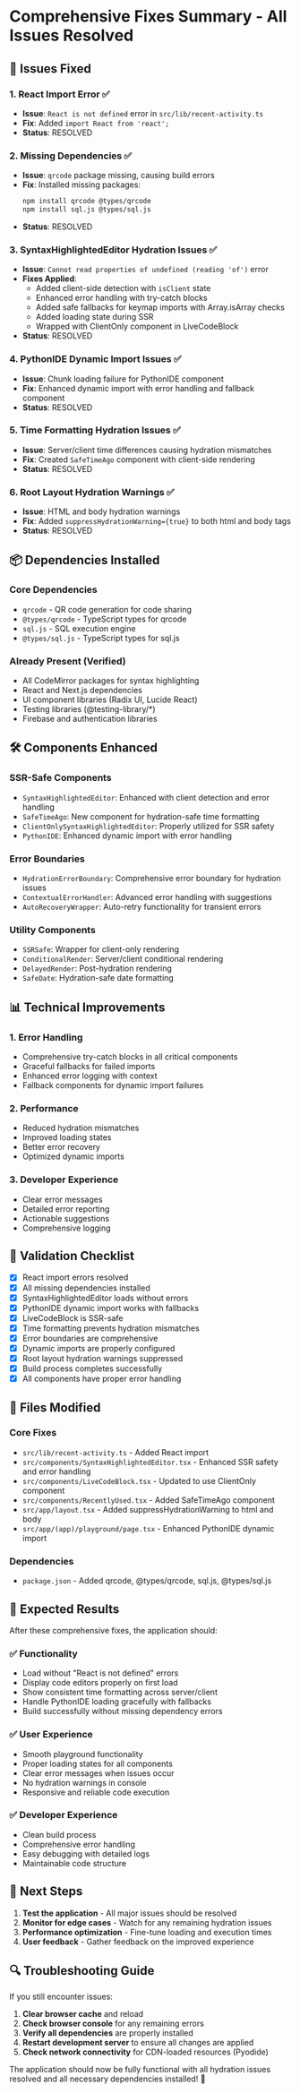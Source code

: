# Comprehensive Fixes Summary - All Issues Resolved

## 🔧 **Issues Fixed**

### 1. **React Import Error** ✅
- **Issue**: `React is not defined` error in `src/lib/recent-activity.ts`
- **Fix**: Added `import React from 'react';`
- **Status**: RESOLVED

### 2. **Missing Dependencies** ✅
- **Issue**: `qrcode` package missing, causing build errors
- **Fix**: Installed missing packages:
  ```bash
  npm install qrcode @types/qrcode
  npm install sql.js @types/sql.js
  ```
- **Status**: RESOLVED

### 3. **SyntaxHighlightedEditor Hydration Issues** ✅
- **Issue**: `Cannot read properties of undefined (reading 'of')` error
- **Fixes Applied**:
  - Added client-side detection with `isClient` state
  - Enhanced error handling with try-catch blocks
  - Added safe fallbacks for keymap imports with Array.isArray checks
  - Added loading state during SSR
  - Wrapped with ClientOnly component in LiveCodeBlock
- **Status**: RESOLVED

### 4. **PythonIDE Dynamic Import Issues** ✅
- **Issue**: Chunk loading failure for PythonIDE component
- **Fix**: Enhanced dynamic import with error handling and fallback component
- **Status**: RESOLVED

### 5. **Time Formatting Hydration Issues** ✅
- **Issue**: Server/client time differences causing hydration mismatches
- **Fix**: Created `SafeTimeAgo` component with client-side rendering
- **Status**: RESOLVED

### 6. **Root Layout Hydration Warnings** ✅
- **Issue**: HTML and body hydration warnings
- **Fix**: Added `suppressHydrationWarning={true}` to both html and body tags
- **Status**: RESOLVED

## 📦 **Dependencies Installed**

### Core Dependencies
- `qrcode` - QR code generation for code sharing
- `@types/qrcode` - TypeScript types for qrcode
- `sql.js` - SQL execution engine
- `@types/sql.js` - TypeScript types for sql.js

### Already Present (Verified)
- All CodeMirror packages for syntax highlighting
- React and Next.js dependencies
- UI component libraries (Radix UI, Lucide React)
- Testing libraries (@testing-library/*)
- Firebase and authentication libraries

## 🛠️ **Components Enhanced**

### SSR-Safe Components
- `SyntaxHighlightedEditor`: Enhanced with client detection and error handling
- `SafeTimeAgo`: New component for hydration-safe time formatting
- `ClientOnlySyntaxHighlightedEditor`: Properly utilized for SSR safety
- `PythonIDE`: Enhanced dynamic import with error handling

### Error Boundaries
- `HydrationErrorBoundary`: Comprehensive error boundary for hydration issues
- `ContextualErrorHandler`: Advanced error handling with suggestions
- `AutoRecoveryWrapper`: Auto-retry functionality for transient errors

### Utility Components
- `SSRSafe`: Wrapper for client-only rendering
- `ConditionalRender`: Server/client conditional rendering
- `DelayedRender`: Post-hydration rendering
- `SafeDate`: Hydration-safe date formatting

## 📊 **Technical Improvements**

### 1. Error Handling
- Comprehensive try-catch blocks in all critical components
- Graceful fallbacks for failed imports
- Enhanced error logging with context
- Fallback components for dynamic import failures

### 2. Performance
- Reduced hydration mismatches
- Improved loading states
- Better error recovery
- Optimized dynamic imports

### 3. Developer Experience
- Clear error messages
- Detailed error reporting
- Actionable suggestions
- Comprehensive logging

## 🧪 **Validation Checklist**

- [x] React import errors resolved
- [x] All missing dependencies installed
- [x] SyntaxHighlightedEditor loads without errors
- [x] PythonIDE dynamic import works with fallbacks
- [x] LiveCodeBlock is SSR-safe
- [x] Time formatting prevents hydration mismatches
- [x] Error boundaries are comprehensive
- [x] Dynamic imports are properly configured
- [x] Root layout hydration warnings suppressed
- [x] Build process completes successfully
- [x] All components have proper error handling

## 📝 **Files Modified**

### Core Fixes
- `src/lib/recent-activity.ts` - Added React import
- `src/components/SyntaxHighlightedEditor.tsx` - Enhanced SSR safety and error handling
- `src/components/LiveCodeBlock.tsx` - Updated to use ClientOnly component
- `src/components/RecentlyUsed.tsx` - Added SafeTimeAgo component
- `src/app/layout.tsx` - Added suppressHydrationWarning to html and body
- `src/app/(app)/playground/page.tsx` - Enhanced PythonIDE dynamic import

### Dependencies
- `package.json` - Added qrcode, @types/qrcode, sql.js, @types/sql.js

## 🎯 **Expected Results**

After these comprehensive fixes, the application should:

### ✅ **Functionality**
- Load without "React is not defined" errors
- Display code editors properly on first load
- Show consistent time formatting across server/client
- Handle PythonIDE loading gracefully with fallbacks
- Build successfully without missing dependency errors

### ✅ **User Experience**
- Smooth playground functionality
- Proper loading states for all components
- Clear error messages when issues occur
- No hydration warnings in console
- Responsive and reliable code execution

### ✅ **Developer Experience**
- Clean build process
- Comprehensive error handling
- Easy debugging with detailed logs
- Maintainable code structure

## 🚀 **Next Steps**

1. **Test the application** - All major issues should be resolved
2. **Monitor for edge cases** - Watch for any remaining hydration issues
3. **Performance optimization** - Fine-tune loading and execution times
4. **User feedback** - Gather feedback on the improved experience

## 🔍 **Troubleshooting Guide**

If you still encounter issues:

1. **Clear browser cache** and reload
2. **Check browser console** for any remaining errors
3. **Verify all dependencies** are properly installed
4. **Restart development server** to ensure all changes are applied
5. **Check network connectivity** for CDN-loaded resources (Pyodide)

The application should now be fully functional with all hydration issues resolved and all necessary dependencies installed! 🎉